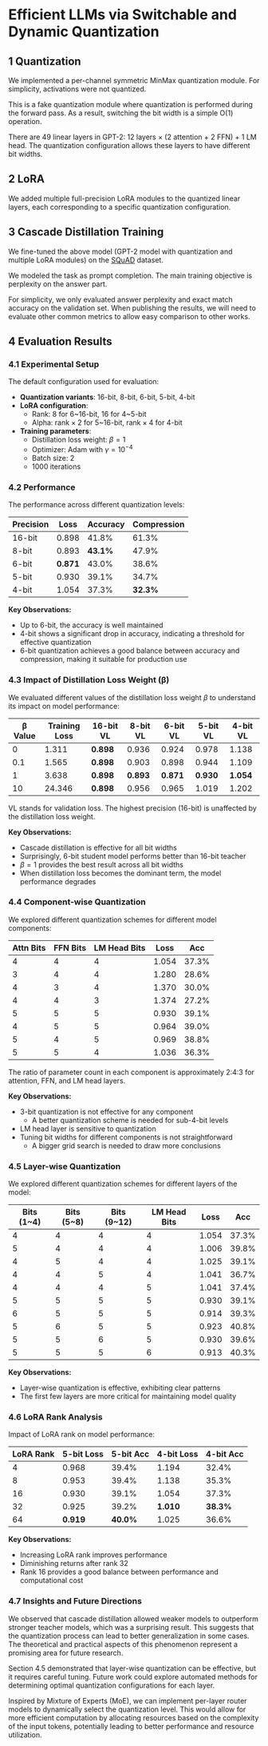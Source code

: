 # Efficient LLMs via Switchable and Dynamic Quantization

## 1 Quantization

We implemented a per-channel symmetric MinMax quantization module. For simplicity, activations were not quantized.

This is a fake quantization module where quantization is performed during the forward pass. As a result, switching the bit width is a simple O(1) operation.

There are 49 linear layers in GPT-2: 12 layers × (2 attention + 2 FFN) + 1 LM head. The quantization configuration allows these layers to have different bit widths.

## 2 LoRA

We added multiple full-precision LoRA modules to the quantized linear layers, each corresponding to a specific quantization configuration.

## 3 Cascade Distillation Training

We fine-tuned the above model (GPT-2 model with quantization and multiple LoRA modules) on the [SQuAD](https://huggingface.co/datasets/squad) dataset.

We modeled the task as prompt completion. The main training objective is perplexity on the answer part.

For simplicity, we only evaluated answer perplexity and exact match accuracy on the validation set. When publishing the results, we will need to evaluate other common metrics to allow easy comparison to other works.

## 4 Evaluation Results

### 4.1 Experimental Setup

The default configuration used for evaluation:

- **Quantization variants**: 16-bit, 8-bit, 6-bit, 5-bit, 4-bit
- **LoRA configuration**:
  - Rank: $8$ for 6~16-bit, $16$ for 4~5-bit
  - Alpha: $\mathrm{rank} \times 2$ for 5~16-bit, $\mathrm{rank} \times 4$ for 4-bit
- **Training parameters**:
  - Distillation loss weight: $\beta = 1$
  - Optimizer: Adam with $\gamma = 10^{-4}$
  - Batch size: 2
  - 1000 iterations

### 4.2 Performance

The performance across different quantization levels:

| Precision | Loss        | Accuracy  | Compression |
|-----------|-------------|-----------|-------------|
| 16-bit    | 0.898       | 41.8%     | 61.3%       |
| 8-bit     | 0.893       | **43.1%** | 47.9%       |
| 6-bit     | **0.871**   | 43.0%     | 38.6%       |
| 5-bit     | 0.930       | 39.1%     | 34.7%       |
| 4-bit     | 1.054       | 37.3%     | **32.3%**   |

**Key Observations:**
- Up to 6-bit, the accuracy is well maintained
- 4-bit shows a significant drop in accuracy, indicating a threshold for effective quantization
- 6-bit quantization achieves a good balance between accuracy and compression, making it suitable for production use

### 4.3 Impact of Distillation Loss Weight (β)

We evaluated different values of the distillation loss weight $\beta$ to understand its impact on model performance:

| β Value | Training Loss | 16-bit VL     | 8-bit VL     | 6-bit VL     | 5-bit VL     | 4-bit VL     |
|---------|---------------|---------------|--------------|--------------|--------------|--------------|
| 0       | 1.311         | **0.898**     | 0.936        | 0.924        | 0.978        | 1.138        |
| 0.1     | 1.565         | **0.898**     | 0.903        | 0.898        | 0.944        | 1.109        |
| 1       | 3.638         | **0.898**     | **0.893**    | **0.871**    | **0.930**    | **1.054**    |
| 10      | 24.346        | **0.898**     | 0.956        | 0.965        | 1.019        | 1.202        |

VL stands for validation loss. The highest precision (16-bit) is unaffected by the distillation loss weight.

**Key Observations:**
- Cascade distillation is effective for all bit widths
 - Surprisingly, 6-bit student model performs better than 16-bit teacher
- $\beta = 1$ provides the best result across all bit widths
- When distillation loss becomes the dominant term, the model performance degrades

### 4.4 Component-wise Quantization

We explored different quantization schemes for different model components:

| Attn Bits | FFN Bits | LM Head Bits | Loss  | Acc   |
|-----------|----------|--------------|-------|-------|
| 4         | 4        | 4            | 1.054 | 37.3% |
| 3         | 4        | 4            | 1.280 | 28.6% |
| 4         | 3        | 4            | 1.370 | 30.0% |
| 4         | 4        | 3            | 1.374 | 27.2% |
| 5         | 5        | 5            | 0.930 | 39.1% |
| 4         | 5        | 5            | 0.964 | 39.0% |
| 5         | 4        | 5            | 0.969 | 38.8% |
| 5         | 5        | 4            | 1.036 | 36.3% |

The ratio of parameter count in each component is approximately 2:4:3 for attention, FFN, and LM head layers.

**Key Observations:**
- 3-bit quantization is not effective for any component
  - A better quantization scheme is needed for sub-4-bit levels
- LM head layer is sensitive to quantization
- Tuning bit widths for different components is not straightforward
  - A bigger grid search is needed to draw more conclusions

### 4.5 Layer-wise Quantization

We explored different quantization schemes for different layers of the model:

| Bits (1~4) | Bits (5~8) | Bits (9~12) | LM Head Bits | Loss  | Acc   |
|------------|------------|-------------|--------------|-------|-------|
| 4          | 4          | 4           | 4            | 1.054 | 37.3% |
| 5          | 4          | 4           | 4            | 1.006 | 39.8% |
| 4          | 5          | 4           | 4            | 1.025 | 39.1% |
| 4          | 4          | 5           | 4            | 1.041 | 36.7% |
| 4          | 4          | 4           | 5            | 1.041 | 37.4% |
| 5          | 5          | 5           | 5            | 0.930 | 39.1% |
| 6          | 5          | 5           | 5            | 0.914 | 39.3% |
| 5          | 6          | 5           | 5            | 0.923 | 40.8% |
| 5          | 5          | 6           | 5            | 0.930 | 39.6% |
| 5          | 5          | 5           | 6            | 0.913 | 40.3% |

**Key Observations:**
- Layer-wise quantization is effective, exhibiting clear patterns
- The first few layers are more critical for maintaining model quality

### 4.6 LoRA Rank Analysis

Impact of LoRA rank on model performance:

| LoRA Rank | 5-bit Loss | 5-bit Acc | 4-bit Loss | 4-bit Acc |
|-----------|------------|-----------|------------|-----------|
| 4         | 0.968      | 39.4%     | 1.194      | 32.4%     |
| 8         | 0.953      | 39.4%     | 1.138      | 35.3%     |
| 16        | 0.930      | 39.1%     | 1.054      | 37.3%     |
| 32        | 0.925      | 39.2%     | **1.010**  | **38.3%** |
| 64        | **0.919**  | **40.0%** | 1.025      | 36.6%     |

**Key Observations:**
- Increasing LoRA rank improves performance
- Diminishing returns after rank 32
- Rank 16 provides a good balance between performance and computational cost

### 4.7 Insights and Future Directions

We observed that cascade distillation allowed weaker models to outperform stronger teacher models, which was a surprising result. This suggests that the quantization process can lead to better generalization in some cases. The theoretical and practical aspects of this phenomenon represent a promising area for future research.

Section 4.5 demonstrated that layer-wise quantization can be effective, but it requires careful tuning. Future work could explore automated methods for determining optimal quantization configurations for each layer.

Inspired by Mixture of Experts (MoE), we can implement per-layer router models to dynamically select the quantization level. This would allow for more efficient computation by allocating resources based on the complexity of the input tokens, potentially leading to better performance and resource utilization.
